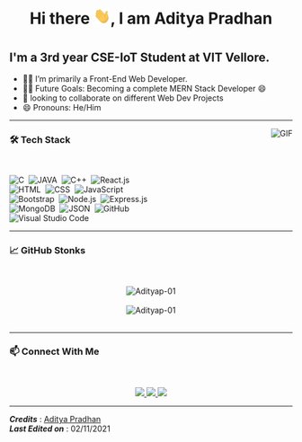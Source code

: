 ### 

<h1 align="center"><b>Hi there <img src="https://raw.githubusercontent.com/ABSphreak/ABSphreak/master/gifs/Hi.gif" width="30px">, I am Aditya Pradhan </b><h1>
  
## I'm a 3rd year CSE-IoT Student at VIT Vellore.  

- 👨‍💻 I’m primarily a Front-End Web Developer.
- 💪🏼 Future Goals: Becoming a complete MERN Stack Developer 😄
- 🤝 looking to collaborate on different Web Dev Projects 
- 😄 Pronouns: He/Him

<hr> 
<img align="right" alt="GIF" height="135px" src="https://media.giphy.com/media/du3J3cXyzhj75IOgvA/giphy.gif" />
<h3>🛠 Tech Stack</h3><br>
  
![C](https://img.shields.io/badge/-C-05122A?style=flat&logo=C&logoColor=A8B9CC)&nbsp;
![JAVA](https://img.shields.io/badge/-JAVA-05122A?style=flat&logo=JAVA&logoColor=A8B9CC)&nbsp;
![C++](https://img.shields.io/badge/-C++-05122A?style=flat&logo=C++&logoColor=A8B9CC)&nbsp;
![React.js](https://img.shields.io/badge/-React.js-05122A?logo=react&style=flat)&nbsp;\
![HTML](https://img.shields.io/badge/-HTML-05122A?style=flat&logo=HTML5)&nbsp;
![CSS](https://img.shields.io/badge/-CSS-05122A?style=flat&logo=CSS3&logoColor=1572B6)&nbsp;
![JavaScript](https://img.shields.io/badge/-JavaScript-05122A?style=flat&logo=javascript)\
![Bootstrap](https://img.shields.io/badge/-Bootstrap-05122A?style=flat&logo=bootstrap&logoColor=563D7C)&nbsp;
![Node.js](https://img.shields.io/badge/-Node.js-05122A?style=flat&logo=node.js)&nbsp;
![Express.js](https://img.shields.io/badge/-Express.js-05122A?style=flat&logo=express)&nbsp;\
![MongoDB](https://img.shields.io/badge/-MongoDB-05122A?logo=mongodb&style=flat)&nbsp;
![JSON](https://img.shields.io/badge/-JSON-05122A?style=flat&logo=json&logoColor=A8B9CC)&nbsp;
![GitHub](https://img.shields.io/badge/-GitHub-05122A?style=flat&logo=github)&nbsp;\
![Visual Studio Code](https://img.shields.io/badge/-Visual%20Studio%20Code-05122A?logo=visual%20studio%20code&style=flat)&nbsp;

<hr>

<h3>📈 GitHub Stonks</h3><br>
<p align="center">
  <img src="https://github-readme-stats.vercel.app/api/top-langs?username=Adityap-01&show_icons=true&locale=en&layout=compact&theme=gotham" alt="Adityap-01"/><br><br>
  <img src="https://github-readme-stats.vercel.app/api?username=Adityap-01&count_private=true&theme=gotham&show_icons=true&include_all_commits=true" alt="Adityap-01"/><br><br>
</p>

<hr>
  
<h3>📫 Connect With Me</h3><br>
<p align="center">
  <a href="https://www.linkedin.com/in/aditya-pradhan-15964a1b2">
    <img src="https://img.shields.io/badge/-Aditya%20Pradhan-0A66C2?style=flat&logo=Linkedin&logoColor=white"/>
  </a>
  <a href="mailto:adityapradhan11@gmail.com">
    <img src="https://img.shields.io/badge/-adityapradhan11@gmail.com-EA4335?style=flat&logo=Gmail&logoColor=white"/>
  </a>
  <a href="https://www.instagram.com/adityapradhan_01/">
    <img src="https://img.shields.io/badge/-@AdityaPradhan-E4405F?style=flat&logo=Instagram&logoColor=white"/>
  </a>
</p>
  
<hr>
<p>
  <i><b>Credits</b></i> : <a href="https://github.com/Adityap-01">Aditya Pradhan</a><br>
  <i><b>Last Edited on</b></i> : 02/11/2021
</p>

